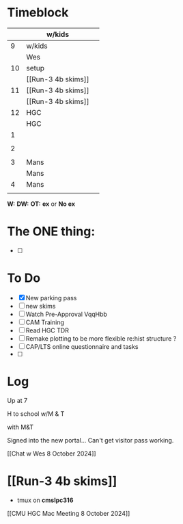 # Timeblock

|     | w/kids             |     |
| --- | ------------------ | --- |
| 9   | w/kids             |     |
|     | Wes                |     |
| 10  | setup              |     |
|     | [[Run-3 4b skims]] |     |
| 11  | [[Run-3 4b skims]] |     |
|     | [[Run-3 4b skims]] |     |
| 12  | HGC                |     |
|     | HGC                |     |
| 1   |                    |     |
|     |                    |     |
| 2   |                    |     |
|     |                    |     |
| 3   | Mans               |     |
|     | Mans               |     |
| 4   | Mans               |     |
|     |                    |     |

**W:**
**DW:**
**OT:**
**ex** or **No ex**

# The ONE thing: 
- [ ] 


# To Do
- [x] New parking pass
- [ ] new skims
- [ ] Watch Pre-Approval VqqHbb
- [ ] CAM Training
- [ ] Read HGC TDR
- [ ] Remake plotting to be more flexible re:hist structure ? 
- [ ]  CAP/LTS online questionnaire and tasks
- [ ] 


# Log

Up at 7 

H to school w/M & T

with M&T

Signed into the new portal... Can't get visitor pass working.

[[Chat w Wes 8 October 2024]]


# [[Run-3 4b skims]]
- tmux on **cmslpc316**




[[CMU HGC Mac Meeting 8 October 2024]]